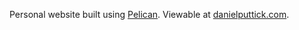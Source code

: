 Personal website built using [Pelican](https://github.com/getpelican/pelican). Viewable at [danielputtick.com](https://danielputtick.com).
